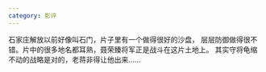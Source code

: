 ```yaml
---
category: 影评
---
```

石家庄解放以前好像叫石门，片子里有一个做得很好的沙盘，
层层防御做得很不错。片中的很多地名都耳熟，聂荣臻将军正是战斗在这片土地上。
其实守将龟缩不动的战略是对的，老蒋非得让他出来……

